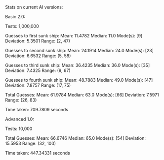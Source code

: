 Stats on current AI versions:

Basic 2.0:

Tests: 1,000,000

Guesses to first sunk ship:
Mean: 11.4782
Median: 11.0
Mode(s): [9]
Deviation: 5.3501
Range: (2, 47)

Guesses to second sunk ship:
Mean: 24.1914
Median: 24.0
Mode(s): [23]
Deviation: 6.6532
Range: (5, 58)

Guesses to third sunk ship:
Mean: 36.4235
Median: 36.0
Mode(s): [35]
Deviation: 7.4325
Range: (9, 67)

Guesses to fourth sunk ship:
Mean: 48.7883
Median: 49.0
Mode(s): [47]
Deviation: 7.8757
Range: (17, 75)

Total Guesses:
Mean: 61.9784
Median: 63.0
Mode(s): [66]
Deviation: 7.5971
Range: (26, 83)

Time taken: 709.7809 seconds



Advanced 1.0:

Tests: 10,000

Total Guesses:
Mean: 66.6746
Median: 65.0
Mode(s): [54]
Deviation: 15.5953
Range: (32, 100)

Time taken: 447.34331 seconds
